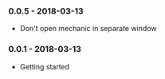 ### 0.0.5 - 2018-03-13
* Don't open mechanic in separate window

### 0.0.1 - 2018-03-13
* Getting started